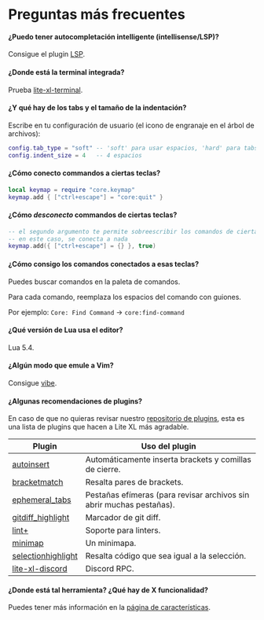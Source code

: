 # Preguntas más frecuentes

#### ¿Puedo tener autocompletación intelligente (intellisense/LSP)?

Consigue el plugin [LSP].

#### ¿Donde está la terminal integrada?

Prueba [lite-xl-terminal].

#### ¿Y qué hay de los tabs y el tamaño de la indentación?

Escribe en tu configuración de usuario (el icono de engranaje en el árbol de archivos):

```lua
config.tab_type = "soft" -- 'soft' para usar espacios, 'hard' para tabs reales (\t)
config.indent_size = 4   -- 4 espacios
```

#### ¿Cómo conecto commandos a ciertas teclas?

```lua
local keymap = require "core.keymap"
keymap.add { ["ctrl+escape"] = "core:quit" }
```

#### ¿Cómo *desconecto* commandos de ciertas teclas?

```lua
-- el segundo argumento te permite sobreescribir los comandos de ciertas teclas
-- en este caso, se conecta a nada
keymap.add({ ["ctrl+escape"] = {} }, true)
```

#### ¿Cómo consigo los comandos conectados a esas teclas?

Puedes buscar comandos en la paleta de comandos.

Para cada comando, reemplaza los espacios del comando con guiones.

Por ejemplo: `Core: Find Command` → `core:find-command`

#### ¿Qué versión de Lua usa el editor?

Lua 5.4.

#### ¿Algún modo que emule a Vim?

Consigue [vibe].

#### ¿Algunas recomendaciones de plugins?

En caso de que no quieras revisar nuestro [repositorio de plugins][1],
esta es una lista de plugins que hacen a Lite XL más agradable.

| Plugin               | Uso del plugin
| ---                  | ---
| [autoinsert]         | Automáticamente inserta brackets y comillas de cierre.
| [bracketmatch]       | Resalta pares de brackets.
| [ephemeral_tabs]     | Pestañas efímeras (para revisar archivos sin abrir muchas pestañas).
| [gitdiff_highlight]  | Marcador de git diff.
| [lint+]              | Soporte para linters.
| [minimap]            | Un minimapa.
| [selectionhighlight] | Resalta código que sea igual a la selección.
| [lite-xl-discord]    | Discord RPC.

#### ¿Donde está tal herramienta? ¿Qué hay de X funcionalidad?

Puedes tener más información en la [página de características](/es/about/features).


[LSP]:                https://github.com/lite-xl/lite-xl-lsp
[lite-xl-terminal]:   https://github.com/adamharrison/lite-xl-terminal
[vibe]:               https://github.com/eugenpt/lite-xl-vibe
[autoinsert]:         https://github.com/lite-xl/lite-xl-plugins/blob/master/plugins/autoinsert.lua?raw=1
[bracketmatch]:       https://github.com/lite-xl/lite-xl-plugins/blob/master/plugins/bracketmatch.lua?raw=1
[ephemeral_tabs]:     https://github.com/lite-xl/lite-xl-plugins/blob/master/plugins/ephemeral_tabs.lua?raw=1
[gitdiff_highlight]:  https://github.com/vincens2005/lite-xl-gitdiff-highlight
[lint+]:              https://github.com/liquid600pgm/lintplus
[minimap]:            https://github.com/lite-xl/lite-xl-plugins/blob/master/plugins/minimap.lua?raw=1
[selectionhighlight]: https://github.com/lite-xl/lite-xl-plugins/blob/master/plugins/selectionhighlight.lua?raw=1
[lite-xl-discord]:    https://github.com/vincens2005/lite-xl-discord

[1]: https://github.com/lite-xl/lite-xl-plugins
